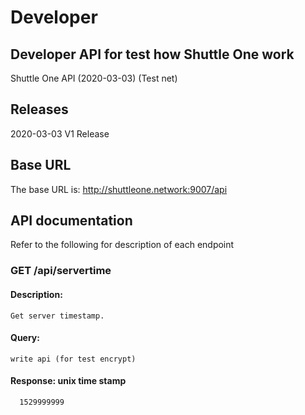 # Developer
## Developer API for test how Shuttle One work
Shuttle One API (2020-03-03) (Test net)

## Releases
2020-03-03 V1 Release

## Base URL
The base URL is: http://shuttleone.network:9007/api

## API documentation
   Refer to the following for description of each endpoint
   
### GET /api/servertime
#### Description:
    Get server timestamp.
#### Query:

    write api (for test encrypt)
#### Response: unix time stamp
      1529999999


